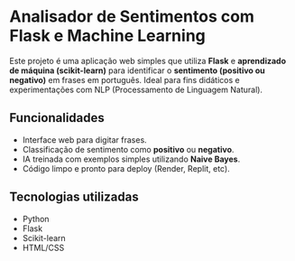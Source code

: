 # Analisador de Sentimentos com Flask e Machine Learning

Este projeto é uma aplicação web simples que utiliza **Flask** e **aprendizado de máquina (scikit-learn)** para identificar o **sentimento (positivo ou negativo)** em frases em português. Ideal para fins didáticos e experimentações com NLP (Processamento de Linguagem Natural).

## Funcionalidades

- Interface web para digitar frases.
- Classificação de sentimento como **positivo** ou **negativo**.
- IA treinada com exemplos simples utilizando **Naive Bayes**.
- Código limpo e pronto para deploy (Render, Replit, etc).

## Tecnologias utilizadas

- Python
- Flask
- Scikit-learn
- HTML/CSS
